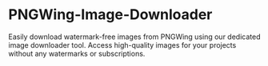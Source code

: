 # PNGWing-Image-Downloader
Easily download watermark-free images from PNGWing using our dedicated image downloader tool. Access high-quality images for your projects without any watermarks or subscriptions.
